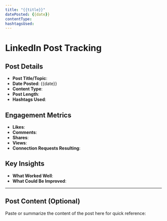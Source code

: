 ```yaml
---
title: "{{title}}" 
datePosted: {{date}}
contentType: 
hashtagsUsed: 
---
```


# LinkedIn Post Tracking

## Post Details
- **Post Title/Topic**: 
- **Date Posted**: {{date}}
- **Content Type**: 
- **Post Length**: 
- **Hashtags Used**: 

## Engagement Metrics
- **Likes**: 
- **Comments**: 
- **Shares**: 
- **Views**: 
- **Connection Requests Resulting**: 

## Key Insights
- **What Worked Well**: 
- **What Could Be Improved**: 

---

## Post Content (Optional)
Paste or summarize the content of the post here for quick reference:

